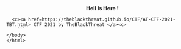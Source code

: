 <html>
  <body>
    <center> <b>Hell Is Here ! </b> </center>

  ```
    <c><a href=https://theblackthreat.github.io/CTF/AT-CTF-2021-TBT.html> CTF 2021 by TheBlackThreat </a><c>
      ```
  </body>
</html>














